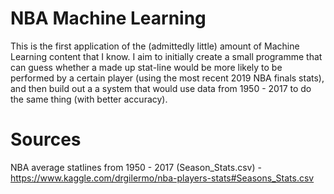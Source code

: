 # NBA Machine Learning
This is the first application of the (admittedly little) amount of Machine Learning content that I know. I aim to initially create a small programme that can guess whether a made up stat-line would be more likely to be performed by a certain player (using the most recent 2019 NBA finals stats), and then build out a a system that would use data from 1950 - 2017 to do the same thing (with better accuracy).

# Sources
NBA average statlines from 1950 - 2017 (Season_Stats.csv) - https://www.kaggle.com/drgilermo/nba-players-stats#Seasons_Stats.csv
